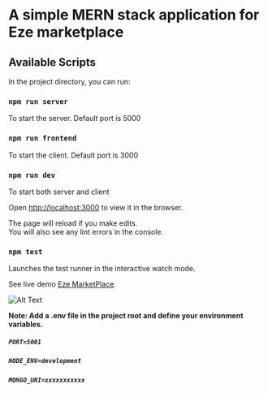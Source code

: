 # A simple MERN stack application for Eze marketplace

## Available Scripts

In the project directory, you can run:

### `npm run server`

To start the server. Default port is 5000

### `npm run frontend`

To start the client. Default port is 3000

### `npm run dev`

To start both server and client

Open [http://localhost:3000](http://localhost:3000) to view it in the browser.

The page will reload if you make edits.\
You will also see any lint errors in the console.

### `npm test`

Launches the test runner in the interactive watch mode.

See live demo [Eze MarketPlace](https://ezemarketplace.herokuapp.com).

![Alt Text](/page.gif)

**Note: Add a .env file in the project root and define your environment variables.**

##### `PORT=5001 `

##### `NODE_ENV=development `

##### `MONGO_URI=xxxxxxxxxxx `
